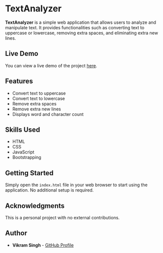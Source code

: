 # TextAnalyzer

**TextAnalyzer** is a simple web application that allows users to analyze and manipulate text. It provides functionalities such as converting text to uppercase or lowercase, removing extra spaces, and eliminating extra new lines.

## Live Demo

You can view a live demo of the project [here](https://vsk07.github.io/TextAnalyzer.gihub.io/).

## Features

- Convert text to uppercase
- Convert text to lowercase
- Remove extra spaces
- Remove extra new lines
- Displays word and character count

## Skills Used

- HTML
- CSS
- JavaScript
- Bootstrapping

## Getting Started

Simply open the `index.html` file in your web browser to start using the application. No additional setup is required.

## Acknowledgments

This is a personal project with no external contributions.

## Author

- **Vikram Singh** - [GitHub Profile](https://github.com/vsk07)
